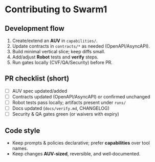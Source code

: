 # Contributing to Swarm1

## Development flow

1. Create/extend an **AUV** in `capabilities/`.
2. Update contracts in `contracts/*` as needed (OpenAPI/AsyncAPI).
3. Build minimal vertical slice; keep diffs small.
4. Add/adjust **Robot** tests and **verify** steps.
5. Run gates locally (CVF/QA/Security) before PR.

## PR checklist (short)

- [ ] AUV spec updated/added
- [ ] Contracts updated (OpenAPI/AsyncAPI) or confirmed unchanged
- [ ] Robot tests pass locally; artifacts present under `runs/`
- [ ] Docs updated (`docs/verify.md`, CHANGELOG)
- [ ] Security & QA gates green (or waivers with expiry)

## Code style

- Keep prompts & policies declarative; prefer **capabilities** over tool names.
- Keep changes **AUV‑sized**, reversible, and well‑documented.
